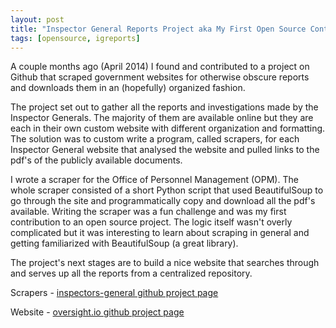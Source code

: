 ```yaml
---
layout: post
title: "Inspector General Reports Project aka My First Open Source Contribution"
tags: [opensource, igreports]
---
```


A couple months ago (April 2014) I found and contributed to a project on Github
that scraped government websites for otherwise obscure reports and downloads
them in an (hopefully) organized fashion.

The project set out to gather all the reports and investigations made by
the Inspector Generals. The majority of them are available online but they are
each in their own custom website with different organization and formatting.
The solution was to custom write a program, called scrapers, for each Inspector
General website that analysed the website and pulled links to the pdf's of the
publicly available documents.

I wrote a scraper for the Office of Personnel Management (OPM). The whole
scraper consisted of a short Python script that used BeautifulSoup to go through
the site and programmatically copy and download all the pdf's available. Writing
the scraper was a fun challenge and was my first contribution to an open source
project. The logic itself wasn't overly complicated but it was interesting to
learn about scraping in general and getting familiarized with BeautifulSoup (a
great library).

The project's next stages are to build a nice website that searches through
and serves up all the reports from a centralized repository.

Scrapers - [inspectors-general github project page](https://github.com/unitedstates/inspectors-general)

Website - [oversight.io github project page](https://github.com/konklone/oversight.io)
